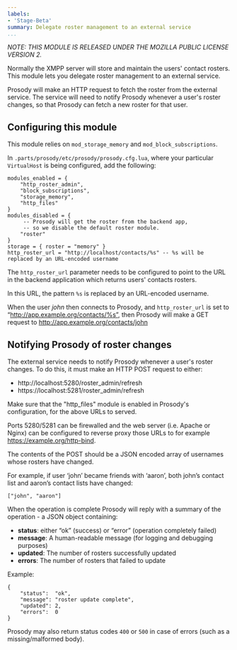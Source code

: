 ```yaml
---
labels:
- 'Stage-Beta'
summary: Delegate roster management to an external service
...
```


*NOTE: THIS MODULE IS RELEASED UNDER THE MOZILLA PUBLIC LICENSE VERSION 2.*

Normally the XMPP server will store and maintain the users' contact
rosters. This module lets you delegate roster management to an external
service.

Prosody will make an HTTP request to fetch the roster from the external
service. The service will need to notify Prosody whenever a user's roster
changes, so that Prosody can fetch a new roster for that user.

## Configuring this module

This module relies on `mod_storage_memory` and `mod_block_subscriptions`.

In `.parts/prosody/etc/prosody/prosody.cfg.lua`, where your particular
`VirtualHost` is being configured, add the following:

    modules_enabled = {
        "http_roster_admin",
        "block_subscriptions",
        "storage_memory",
        "http_files"
    }
    modules_disabled = {
         -- Prosody will get the roster from the backend app,
         -- so we disable the default roster module.
        "roster"
    }
    storage = { roster = "memory" }
    http_roster_url = "http://localhost/contacts/%s" -- %s will be replaced by an URL-encoded username

The `http_roster_url` parameter needs to be configured to point to the
URL in the backend application which returns users' contacts rosters.

In this URL, the pattern `%s` is replaced by an URL-encoded username.

When the user *john* then connects to Prosody, and `http_roster_url` is
set to “http://app.example.org/contacts/%s”, then Prosody will make a
GET request to http://app.example.org/contacts/john

## Notifying Prosody of roster changes

The external service needs to notify Prosody whenever a user's roster
changes. To do this, it must make an HTTP POST request to either:

- http://localhost:5280/roster_admin/refresh
- https://localhost:5281/roster_admin/refresh

Make sure that the "http_files" module is enabled in Prosody's configuration,
for the above URLs to served.

Ports 5280/5281 can be firewalled and the web server (i.e. Apache or Nginx)
can be configured to reverse proxy those URLs to for example
https://example.org/http-bind.

The contents of the POST should be a JSON encoded array of usernames whose
rosters have changed.

For example, if user ‘john’ became friends with ‘aaron’, both john’s
contact list and aaron’s contact lists have changed:

    ["john", "aaron"]

When the operation is complete Prosody will reply with a summary of the
operation - a JSON object containing:

- **status**: either “ok” (success) or “error” (operation completely failed)
- **message**: A human-readable message (for logging and debugging purposes)
- **updated**: The number of rosters successfully updated
- **errors**: The number of rosters that failed to update

Example:

    {
        "status":  "ok",
        "message": "roster update complete",
        "updated": 2,
        "errors":  0
    }

Prosody may also return status codes `400` or `500` in case of errors (such
as a missing/malformed body).
